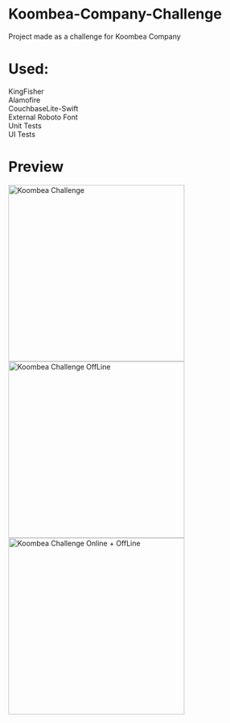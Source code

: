 # Koombea-Company-Challenge
Project made as a challenge for Koombea Company

# Used:
KingFisher<br/>
Alamofire<br/>
CouchbaseLite-Swift<br/>
External Roboto Font<br/>
Unit Tests<br/>
UI Tests<br/>

# Preview
<img src="https://github.com/renatomateusx/Koombea-Company-Challenge/blob/master/koombeaGif.gif" width="350" title="Koombea Challenge">
<img src="https://github.com/renatomateusx/Koombea-Company-Challenge/blob/master/koombeaGifOffLine.gif" width="350" title="Koombea Challenge OffLine">
<img src="https://github.com/renatomateusx/Koombea-Company-Challenge/blob/master/OnlinePlusOfflineScreen.gif" width="350" title="Koombea Challenge Online + OffLine">
